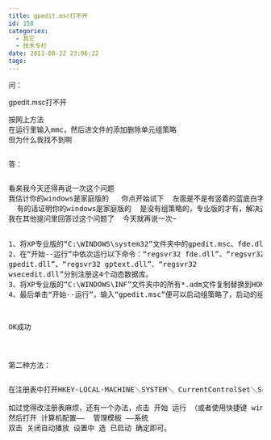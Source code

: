 ```yaml
---
title: gpedit.msc打不开
id: 158
categories:
  - 其它
  - 技术专栏
date: 2011-08-22 23:06:22
tags:
---
```


<div id="blog_text">

问：

gpedit.msc打不开
<div></div>
<div>
<pre>按网上方法
在运行里输入mmc，然后进文件的添加删除单元组策略
但为什么我找不到啊</pre>
<pre></pre>
<pre>答：</pre>
<pre></pre>
<pre>看来我今天还得再说一次这个问题
我估计你的windows是家庭版的   你点开始试下  左面是不是有竖着的蓝底白字，写的Windows XP home Ediation??
  有的话证明你的windows是家庭版的  是没有组策略的，专业版的才有，解决这个问题的方法就是把专业版XP的组策略文件复制过来
我在其他提问里回答过这个问题了  今天就再说一次~

1、将XP专业版的“C:\WINDOWS\system32”文件夹中的gpedit.msc、fde.dll、gpedit.dll、gptext.dll、wsecedit.dll文件复制到HOME版的“C:\WINDOWS\system32”文件夹中。 
2、在“开始--运行”中依次运行以下命令：“regsvr32 fde.dll”、“regsvr32 gpedit.dll”、“regsvr32 gptext.dll”、“regsvr32 wsecedit.dll”分别注册这4个动态数据库。 
3、将XP专业版的“C:\WINDOWS\INF”文件夹中的所有*.adm文件复制替换到HOME版的“C:\WINDOWS\INF”文件夹中。 
4、最后单击“开始--运行”，输入“gpedit.msc”便可以启动组策略了，启动的组策略就是正常的、什么都有的组策略~~~

OK成功</pre>
<pre></pre>
<pre></pre>
<pre>第二种方法：</pre>
<pre></pre>
<pre>在注册表中打开HKEY-LOCAL-MACHINE＼SYSTEM＼ CurrentControlSet＼Services＼Cdrom子项，双击右边窗口中的“Autorun”，将其值设为0，即可关闭自动播放功能，如果要恢复自动播放功能，只要将其值改回1即可

如过觉得改注册表麻烦，还有一个办法，点击 开始 运行 （或者使用快捷键 win+r）在对话框中  输入 gpedit.msc 
然后打开 计算机配置——  管理模板 ——系统 
双击 关闭自动播放 设置中 选 已启动 确定即可。</pre>
</div>
</div>